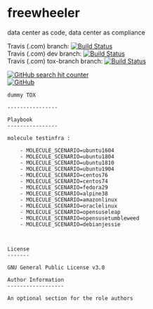 # freewheeler
data center as code, data center as compliance


Travis (.com) branch:
[![Build Status](https://travis-ci.com/githubfoam/freewheeler.svg?branch=master)](https://travis-ci.com/githubfoam/freewheeler)  
Travis (.com) dev branch:
[![Build Status](https://travis-ci.com/githubfoam/freewheeler.svg?branch=dev)](https://travis-ci.com/githubfoam/freewheeler)  
Travis (.com) tox-branch branch:
[![Build Status](https://travis-ci.com/githubfoam/freewheeler.svg?branch=tox-branch)](https://travis-ci.com/githubfoam/freewheeler)  



[![GitHub search hit counter](https://img.shields.io/github/search/githubfoam/ansible-role-onos/goto.svg)](https://github.com/githubfoam/ansible-role-onos)  
[![GitHub](https://img.shields.io/github/license/githubfoam/ansible-role-onos.svg?style=plastic)](https://github.com/githubfoam/ansible-role-onos)

~~~~
dummy TOX

----------------

Playbook
----------------

molecule testinfra :

    - MOLECULE_SCENARIO=ubuntu1604
    - MOLECULE_SCENARIO=ubuntu1804
    - MOLECULE_SCENARIO=ubuntu1810
    - MOLECULE_SCENARIO=ubuntu1904
    - MOLECULE_SCENARIO=centos76
    - MOLECULE_SCENARIO=centos74
    - MOLECULE_SCENARIO=fedora29
    - MOLECULE_SCENARIO=alpine38
    - MOLECULE_SCENARIO=amazonlinux
    - MOLECULE_SCENARIO=oraclelinux
    - MOLECULE_SCENARIO=opensuseleap
    - MOLECULE_SCENARIO=opensusetumbleweed
    - MOLECULE_SCENARIO=debianjessie



License
-------

GNU General Public License v3.0

Author Information
------------------

An optional section for the role authors


~~~~
